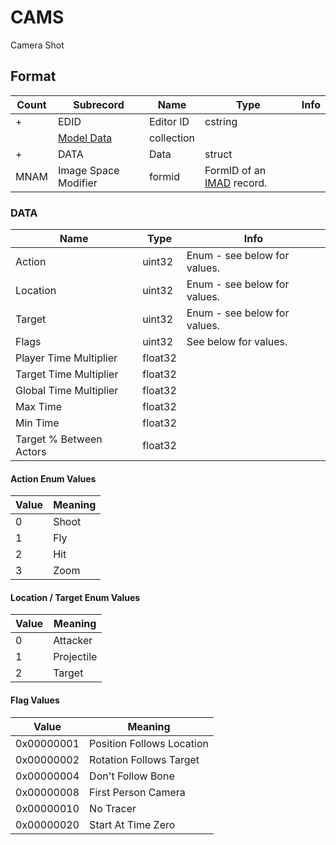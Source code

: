 CAMS
====

Camera Shot

## Format

Count | Subrecord | Name | Type | Info
------|-------|------|------|-----
+ | EDID | Editor ID | cstring |
 | | [Model Data](Subrecords/Model.md) | collection |
+ | DATA | Data | struct |
 | MNAM | Image Space Modifier | formid | FormID of an [IMAD](IMAD.md) record.

### DATA

Name | Type | Info
-----|------|-----
Action | uint32 | Enum - see below for values.
Location | uint32 | Enum - see below for values.
Target | uint32 | Enum - see below for values.
Flags | uint32 | See below for values.
Player Time Multiplier | float32 |
Target Time Multiplier | float32 |
Global Time Multiplier | float32 |
Max Time | float32 |
Min Time | float32 |
Target % Between Actors | float32 |

#### Action Enum Values

Value | Meaning
------|--------
0 | Shoot
1 | Fly
2 | Hit
3 | Zoom

#### Location / Target Enum Values

Value | Meaning
------|--------
0 | Attacker
1 | Projectile
2 | Target

#### Flag Values

Value | Meaning
------|--------
0x00000001 | Position Follows Location
0x00000002 | Rotation Follows Target
0x00000004 | Don't Follow Bone
0x00000008 | First Person Camera
0x00000010 | No Tracer
0x00000020 | Start At Time Zero

